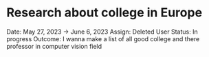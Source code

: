 # Research about college in Europe

Date: May 27, 2023 → June 6, 2023
Assign: Deleted User
Status: In progress
Outcome: I wanna make a list of all good college and there professor in computer vision field